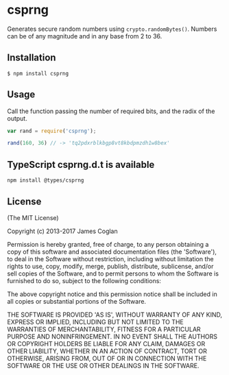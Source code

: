 # csprng

Generates secure random numbers using `crypto.randomBytes()`. Numbers can be of
any magnitude and in any base from 2 to 36.


## Installation

```
$ npm install csprng
```


## Usage

Call the function passing the number of required bits, and the radix of the
output.

```js
var rand = require('csprng');

rand(160, 36) // -> 'tq2pdxrblkbgp8vt8kbdpmzdh1w8bex'
```

## TypeScript csprng.d.t is available
```
npm install @types/csprng
```

## License

(The MIT License)

Copyright (c) 2013-2017 James Coglan

Permission is hereby granted, free of charge, to any person obtaining a copy of
this software and associated documentation files (the 'Software'), to deal in
the Software without restriction, including without limitation the rights to
use, copy, modify, merge, publish, distribute, sublicense, and/or sell copies of
the Software, and to permit persons to whom the Software is furnished to do so,
subject to the following conditions:

The above copyright notice and this permission notice shall be included in all
copies or substantial portions of the Software.

THE SOFTWARE IS PROVIDED 'AS IS', WITHOUT WARRANTY OF ANY KIND, EXPRESS OR
IMPLIED, INCLUDING BUT NOT LIMITED TO THE WARRANTIES OF MERCHANTABILITY, FITNESS
FOR A PARTICULAR PURPOSE AND NONINFRINGEMENT. IN NO EVENT SHALL THE AUTHORS OR
COPYRIGHT HOLDERS BE LIABLE FOR ANY CLAIM, DAMAGES OR OTHER LIABILITY, WHETHER
IN AN ACTION OF CONTRACT, TORT OR OTHERWISE, ARISING FROM, OUT OF OR IN
CONNECTION WITH THE SOFTWARE OR THE USE OR OTHER DEALINGS IN THE SOFTWARE.
